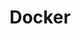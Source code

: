 ---
created: '2025-09-16T15:05:15.653110'
modified: '2025-09-18T19:22:51.571839'
ship_factor: 5
subtype: mcp-servers
tags: []
title: Docker
type: tool
version: 1
---